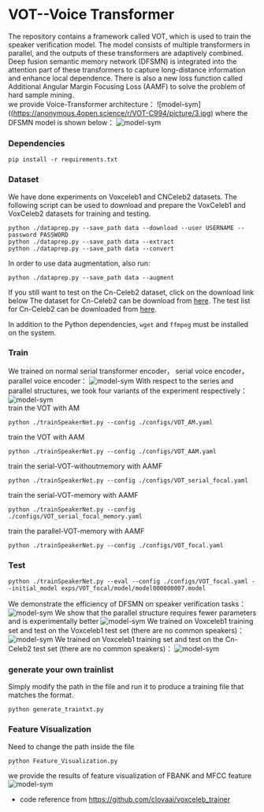 # VOT--Voice Transformer
The repository contains a framework called VOT, which is used to train the speaker verification model. The model consists of multiple transformers in parallel, and the outputs of these transformers are adaptively combined. Deep fusion semantic memory network (DFSMN) is integrated into the attention part of these transformers to capture long-distance information and enhance local dependence. There is also a new loss function called Additional Angular Margin Focusing Loss (AAMF) to solve the problem of hard sample mining.  
we  provide Voice-Transformer architecture：
![model-sym]((https://anonymous.4open.science/r/VOT-C994/picture/3.jpg)
where the DFSMN model is shown below：
![model-sym](https://anonymous.4open.science/r/VOT-C994/picture/e.jpg)  
### Dependencies
```
pip install -r requirements.txt
```
### Dataset
We have done experiments on Voxceleb1 and CNCeleb2 datasets.
The following script can be used to download and prepare the VoxCeleb1 and VoxCeleb2 datasets for training and testing.

```
python ./dataprep.py --save_path data --download --user USERNAME --password PASSWORD 
python ./dataprep.py --save_path data --extract
python ./dataprep.py --save_path data --convert
```
In order to use data augmentation, also run:

```
python ./dataprep.py --save_path data --augment
```
If you still want to test on the Cn-Celeb2 dataset, click on the download link below
The dataset for Cn-Celeb2 can be download from [here](https://www.robots.ox.ac.uk/~vgg/data/voxceleb/data_workshop_2022/Track3_validation_data.zip). 
The test list for Cn-Celeb2 can be downloaded from [here](https://www.robots.ox.ac.uk/~vgg/data/voxceleb/data_workshop_2022/Track3_validation_trials.txt). 


In addition to the Python dependencies, `wget` and `ffmpeg` must be installed on the system.

### Train
We trained on normal serial transformer encoder， serial voice encoder，parallel voice encoder：
![model-sym](https://anonymous.4open.science/r/VOT-C994/picture/2.jpg)
With respect to the series and parallel structures, we took four variants of the experiment respectively：
![model-sym](https://anonymous.4open.science/r/VOT-C994/picture/5.jpg)  
train the VOT with AM
```
python ./trainSpeakerNet.py --config ./configs/VOT_AM.yaml
```
train the VOT with AAM
```
python ./trainSpeakerNet.py --config ./configs/VOT_AAM.yaml
```
train the serial-VOT-withoutmemory with AAMF
```
python ./trainSpeakerNet.py --config ./configs/VOT_serial_focal.yaml
```
train the serial-VOT-memory with AAMF
```
python ./trainSpeakerNet.py --config ./configs/VOT_serial_focal_memory.yaml
```
train the parallel-VOT-memory with AAMF
```
python ./trainSpeakerNet.py --config ./configs/VOT_focal.yaml
```
### Test
```
python ./trainSpeakerNet.py --eval --config ./configs/VOT_focal.yaml --initial_model exps/VOT_focal/model/model000000007.model
```
We demonstrate the efficiency of DFSMN on speaker verification tasks：
![model-sym](https://anonymous.4open.science/r/VOT-C994/picture/6.jpg)
We show that the parallel structure requires fewer parameters and is experimentally better
![model-sym](https://anonymous.4open.science/r/VOT-C994/picture/7.jpg)
We trained on Voxceleb1 training set and test on the Voxceleb1 test set (there are no common speakers)：
![model-sym](https://anonymous.4open.science/r/VOT-C994/picture/8.jpg)
We trained on Voxceleb1 training set and test on the  Cn-Celeb2 test set (there are no common speakers)：
![model-sym](https://anonymous.4open.science/r/VOT-C994/picture/9.jpg)
### generate your own trainlist
Simply modify the path in the file and run it to produce a training file that matches the format.
```
python generate_traintxt.py
```

### Feature Visualization
Need to change the path inside the file
```
python Feature_Visualization.py
```
we  provide the results of feature visualization of FBANK and MFCC feature
![model-sym](https://anonymous.4open.science/r/VOT-C994/picture/1.jpg)

* code reference from https://github.com/clovaai/voxceleb_trainer
